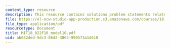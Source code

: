 ```yaml
---
content_type: resource
description: This resource contains solutions problem statements related to limits.
file: https://ol-ocw-studio-app-production.s3.amazonaws.com/courses/18-022-calculus-of-several-variables-fall-2010/ab682ded5dc386423863990573a1d610_MIT18_022F10_model10.pdf
file_type: application/pdf
resourcetype: Document
title: MIT18_022F10_model10.pdf
uid: ab682ded-5dc3-8642-3863-990573a1d610
---
```

